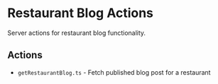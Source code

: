 # Restaurant Blog Actions

Server actions for restaurant blog functionality.

## Actions

- `getRestaurantBlog.ts` - Fetch published blog post for a restaurant

